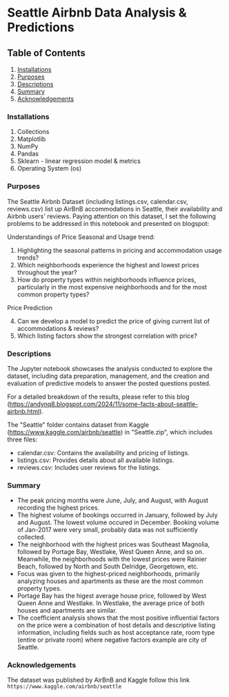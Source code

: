 #  Seattle Airbnb Data Analysis & Predictions

## Table of Contents

1. [Installations](#installations)
2. [Purposes](#purposes)
3. [Descriptions](#descriptions)
4. [Summary](#summary)
5. [Acknowledgements](#acknowledgements)


### Installations

1. Collections
2. Matplotlib
3. NumPy
4. Pandas
5. Sklearn - linear regression model & metrics
6. Operating System (os)

### Purposes

The Seattle Airbnb Dataset (including listings.csv, calendar.csv, reviews.csv) list up AirBnB accommodations in Seattle, their availability and Airbnb users' reviews. Paying attention on this dataset, I set the following problems to be addressed in this notebook and presented on blogspot:

Understandings of Price Seasonal and Usage trend:
1. Highlighting the seasonal patterns in pricing and accommodation usage trends?
2. Which neighborhoods experience the highest and lowest prices throughout the year?
3. How do property types within neighborhoods influence prices, particularly in the most expensive neighborhoods and for the most common property types?

Price Prediction

4. Can we develop a model to predict the price of giving current list of accommodations & reviews?
5. Which listing factors show the strongest correlation with price?


### Descriptions

The Jupyter notebook showcases the analysis conducted to explore the dataset, including data preparation, management, and the creation and evaluation of predictive models to answer the posted questions posted.

For a detailed breakdown of the results, please refer to this blog (https://andynq8.blogspot.com/2024/11/some-facts-about-seattle-airbnb.html).

The "Seattle" folder contains dataset from Kaggle (https://www.kaggle.com/airbnb/seattle) in "Seattle.zip", which includes three files:

* calendar.csv: Contains the availability and pricing of listings.
* listings.csv: Provides details about all available listings.
* reviews.csv: Includes user reviews for the listings.

### Summary

* The peak pricing months were June, July, and August, with August recording the highest prices.
* The highest volume of bookings occurred in January, followed by July and August. The lowest volume occured in December. Booking volume of Jan-2017 were very small, probably data was not sufficiently collected.
* The neighborhood with the highest prices was Southeast Magnolia, followed by Portage Bay, Westlake, West Queen Anne, and so on. Meanwhile, the neighborhoods with the lowest prices were Rainier Beach, followed by North and South Delridge, Georgetown, etc.
* Focus was given to the highest-priced neighborhoods, primarily analyzing houses and apartments as these are the most common property types.
* Portage Bay has the higest average house price, followed by West Queen Anne and Westlake. In Westlake, the average price of both houses and apartments are similar.
* The coefficient analysis shows that the most positive influential factors on the price were a combination of host details and descriptive listing information, including fields such as host acceptance rate, room type (entire or private room) where negative factors example are city of Seattle.

### Acknowledgements

The dataset was published by AirBnB and Kaggle follow this link `https://www.kaggle.com/airbnb/seattle`
